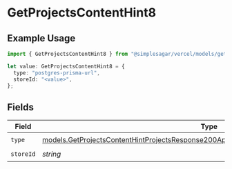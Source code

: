 # GetProjectsContentHint8

## Example Usage

```typescript
import { GetProjectsContentHint8 } from "@simplesagar/vercel/models/getprojectsop.js";

let value: GetProjectsContentHint8 = {
  type: "postgres-prisma-url",
  storeId: "<value>",
};
```

## Fields

| Field                                                                                                                                                                                          | Type                                                                                                                                                                                           | Required                                                                                                                                                                                       | Description                                                                                                                                                                                    |
| ---------------------------------------------------------------------------------------------------------------------------------------------------------------------------------------------- | ---------------------------------------------------------------------------------------------------------------------------------------------------------------------------------------------- | ---------------------------------------------------------------------------------------------------------------------------------------------------------------------------------------------- | ---------------------------------------------------------------------------------------------------------------------------------------------------------------------------------------------- |
| `type`                                                                                                                                                                                         | [models.GetProjectsContentHintProjectsResponse200ApplicationJSONResponseBodyProjectsEnvType](../models/getprojectscontenthintprojectsresponse200applicationjsonresponsebodyprojectsenvtype.md) | :heavy_check_mark:                                                                                                                                                                             | N/A                                                                                                                                                                                            |
| `storeId`                                                                                                                                                                                      | *string*                                                                                                                                                                                       | :heavy_check_mark:                                                                                                                                                                             | N/A                                                                                                                                                                                            |
